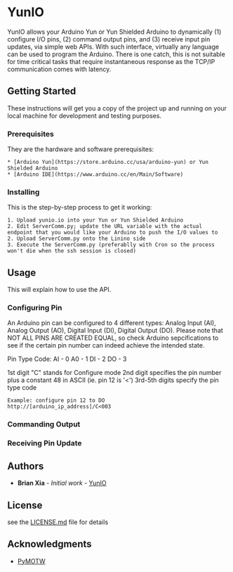# YunIO

YunIO allows your Arduino Yun or Yun Shielded Arduino to dynamically (1) configure I/O pins, (2) command output pins, and (3) receive input pin updates, via simple web APIs. With such interface, virtually any language can be used to program the Arduino. There is one catch, this is not suitable for time critical tasks that require instantaneous response as the TCP/IP communication comes with latency.

## Getting Started

These instructions will get you a copy of the project up and running on your local machine for development and testing purposes. 

### Prerequisites

They are the hardware and software prerequisites:

```
* [Arduino Yun](https://store.arduino.cc/usa/arduino-yun) or Yun Shielded Arduino
* [Arduino IDE](https://www.arduino.cc/en/Main/Software)
```

### Installing

This is the step-by-step process to get it working:

```
1. Upload yunio.io into your Yun or Yun Shielded Arduino
2. Edit ServerComm.py; update the URL variable with the actual endpoint that you would like your Arduino to push the I/O values to
2. Upload ServerComm.py onto the Linino side
3. Execute the ServerComm.py (preferablly with Cron so the process won't die when the ssh session is closed)
```

## Usage

This will explain how to use the API.

### Configuring Pin

An Arduino pin can be configured to 4 different types: Analog Input (AI), Analog Output (AO), Digital Input (DI), Digital Output (DO). Please note that NOT ALL PINS ARE CREATED EQUAL, so check Arduino sepcifications to see if the certain pin number can indeed achieve the intended state. 

Pin Type Code:
AI - 0 
A0 - 1
DI - 2
DO - 3

1st digit "C" stands for Configure mode
2nd digit specifies the pin number plus a constant 48 in ASCII (ie. pin 12 is '<')
3rd-5th digits specify the pin type code

```
Example: configure pin 12 to DO
http://[arduino_ip_address]/C<003
```


### Commanding Output

### Receiving Pin Update

## Authors

* **Brian Xia** - *Initial work* - [YunIO](https://github.com/brianfruit)


## License

see the [LICENSE.md](LICENSE.md) file for details

## Acknowledgments

* [PyMOTW](https://pymotw.com/2/BaseHTTPServer/)
